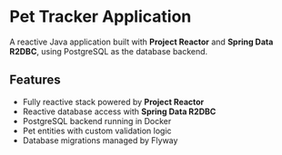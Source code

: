 # Pet Tracker Application

A reactive Java application built with **Project Reactor** and **Spring Data R2DBC**, using PostgreSQL as the database backend.

## Features

- Fully reactive stack powered by **Project Reactor**
- Reactive database access with **Spring Data R2DBC**
- PostgreSQL backend running in Docker
- Pet entities with custom validation logic
- Database migrations managed by Flyway